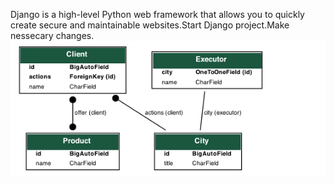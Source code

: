 Django is a high-level Python web framework that allows you to quickly create secure and maintainable websites.Start Django project.Make nessecary changes. 
![GitHub Logo](static/images/my_project_visualized.png)

